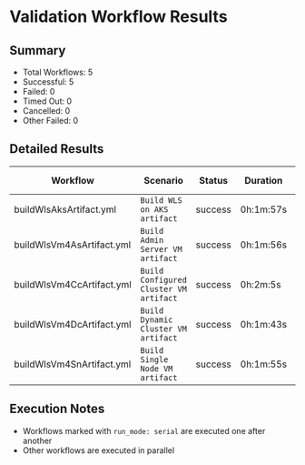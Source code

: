# Validation Workflow Results

## Summary
- Total Workflows: 5
- Successful: 5
- Failed: 0
- Timed Out: 0
- Cancelled: 0
- Other Failed: 0

## Detailed Results

| Workflow | Scenario | Status | Duration | Run URL |
|----------|----------|---------|-----------|----------|
| buildWlsAksArtifact.yml | `Build WLS on AKS artifact` | success | 0h:1m:57s | [View Run](https://github.com/oracle/weblogic-azure/actions/runs/17115525722) |
| buildWlsVm4AsArtifact.yml | `Build Admin Server VM artifact` | success | 0h:1m:56s | [View Run](https://github.com/oracle/weblogic-azure/actions/runs/17115527460) |
| buildWlsVm4CcArtifact.yml | `Build Configured Cluster VM artifact` | success | 0h:2m:5s | [View Run](https://github.com/oracle/weblogic-azure/actions/runs/17115528979) |
| buildWlsVm4DcArtifact.yml | `Build Dynamic Cluster VM artifact` | success | 0h:1m:43s | [View Run](https://github.com/oracle/weblogic-azure/actions/runs/17115530421) |
| buildWlsVm4SnArtifact.yml | `Build Single Node VM artifact` | success | 0h:1m:55s | [View Run](https://github.com/oracle/weblogic-azure/actions/runs/17115531963) |


## Execution Notes
- Workflows marked with `run_mode: serial` are executed one after another
- Other workflows are executed in parallel
